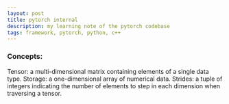 ```yaml
---
layout: post
title: pytorch internal
description: my learning note of the pytorch codebase
tags: framework, pytorch, python, c++
---
```


### Concepts:

Tensor: a multi-dimensional matrix containing elements of a single data type.
Storage: a one-dimensional array of numerical data.
Strides: a tuple of integers indicating the number of elements to step in each dimension when traversing a tensor.
